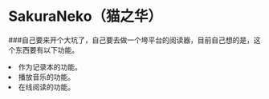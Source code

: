 # SakuraNeko（猫之华）
###自己要来开个大坑了，自己要去做一个垮平台的阅读器，目前自己想的是，这个东西要有以下功能。
<li>作为记录本的功能。
<li>播放音乐的功能。
<li>在线阅读的功能。
